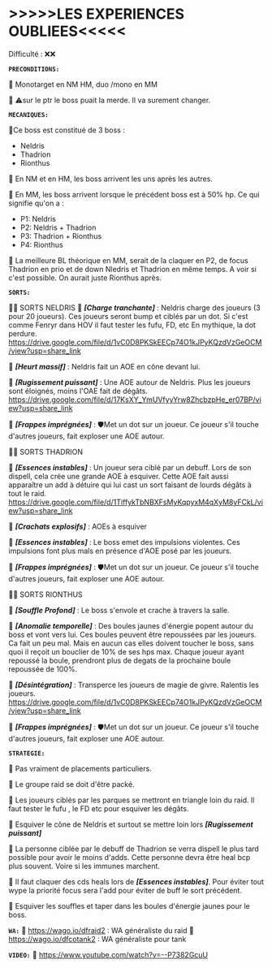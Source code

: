 
# **>>>>>LES EXPERIENCES OUBLIEES<<<<<**

Difficulté : ❌❌

**__```PRECONDITIONS:```__**

🦙 Monotarget en NM HM, duo /mono en MM

🦙 ⚠️sur le ptr le boss puait la merde. Il va surement changer.

**__```MECANIQUES:```__**

🦙Ce boss est constitué de 3 boss :
- Neldris
- Thadrion
- Rionthus

🦙 En NM et en HM, les boss arrivent les uns après les autres.

🦙 En MM, les boss arrivent lorsque le précédent boss est à 50% hp.
Ce qui signifie qu'on a :
- P1: Neldris
- P2: Neldris + Thadrion
- P3: Thadrion + Rionthus
- P4: Rionthus

🦙 La meilleure BL théorique en MM, serait de la claquer en P2, de focus Thadrion en prio et de down Nledris et Thadrion en même temps. A voir si c'est possible. On aurait juste Rionthus après.


**__```SORTS:```__**

🦙🦙 SORTS NELDRIS
🦙 ***[Charge tranchante]*** : Neldris charge des joueurs (3 pour 20 joueurs).
Ces joueurs seront bump et ciblés par un dot. Si c'est comme Fenryr dans HOV il faut tester les fufu, FD, etc
En mythique, la dot perdure.
https://drive.google.com/file/d/1vC0D8PKSkEECp74O1kJPyKQzdVzGeOCM/view?usp=share_link

🦙 ***[Heurt massif]*** : Neldris fait un AOE en cône devant lui.

🦙 ***[Rugissement puissant]*** : Une AOE autour de Neldris. Plus les joueurs sont éloignés, 
moins l'OAE fait de dégâts.
https://drive.google.com/file/d/17KsXY_YmUVfyyYrw8ZhcbzpHe_er07BP/view?usp=share_link

🦙 ***[Frappes imprégnées]*** : 🛡️Met un dot sur un joueur.
Ce joueur s'il touche d'autres joueurs, fait exploser une AOE autour.


🦙🦙 SORTS THADRION

🦙 ***[Essences instables]*** : Un joueur sera ciblé par un debuff.
Lors de son dispell, cela crée une grande AOE à esquiver.
Cette AOE fait aussi apparaître un add à détuire qui lui cast un sort faisant de lourds dégâts à tout le raid.
https://drive.google.com/file/d/1TiffykTbNBXFsMyKqpyxM4qXyM8yFCkL/view?usp=share_link

🦙 ***[Crachats explosifs]*** : AOEs à esquiver

🦙 ***[Essences instables]*** : Le boss emet des impulsions violentes.
Ces impulsions font plus mals en présence d'AOE posé par les joueurs.

🦙 ***[Frappes imprégnées]*** : 🛡️Met un dot sur un joueur.
Ce joueur s'il touche d'autres joueurs, fait exploser une AOE autour.

🦙🦙 SORTS RIONTHUS

🦙 ***[Souffle Profond]*** : Le boss s'envole et crache à travers la salle.

🦙 ***[Anomalie temporelle]*** : Des boules jaunes d'énergie popent autour du boss et vont vers lui.
Ces boules peuvent être repoussées par les joueurs. Ca fait un peu mal.
Mais en aucun cas elles doivent toucher le boss, sans quoi il reçoit un bouclier de 10% de ses hps max.
Chaque joueur ayant repoussé la boule, prendront plus de degats de la prochaine boule repoussée de 100%.

🦙 ***[Désintégration]*** : Transperce les joueurs de magie de givre.
Ralentis les joueurs.
https://drive.google.com/file/d/1vC0D8PKSkEECp74O1kJPyKQzdVzGeOCM/view?usp=share_link

🦙 ***[Frappes imprégnées]*** : 🛡️Met un dot sur un joueur.
Ce joueur s'il touche d'autres joueurs, fait exploser une AOE autour.


**__```STRATEGIE:```__** 

🦙 Pas vraiment de placements particuliers.

🦙 Le groupe raid se doit d'être packé.

🦙 Les joueurs ciblés par les parques se mettront en triangle loin du raid. 
Il faut tester le fufu , le FD etc pour esquiver les dégâts.

🦙 Esquiver le cône de Neldris et surtout se mettre loin lors ***[Rugissement puissant]***

🦙 La personne ciblée par le debuff de Thadrion se verra dispell le plus tard possible pour avoir le moins d'adds.
Cette personne devra être heal bcp plus souvent. 
Voire si les immunes marchent.

🦙 Il faut claquer des cds heals lors de ***[Essences instables]***. 
Pour éviter tout wype la priorité focus sera l'add pour éviter de buff le sort précédent.

🦙 Esquiver les souffles et taper dans les boules d'énergie jaunes pour le boss.

**__```WA:```__** 
🦙 https://wago.io/dfraid2 : WA généraliste du raid
🦙 https://wago.io/dfcotank2 : WA généraliste pour tank

**__```VIDEO:```__** 
🦙 https://www.youtube.com/watch?v=--P7382GcuU
